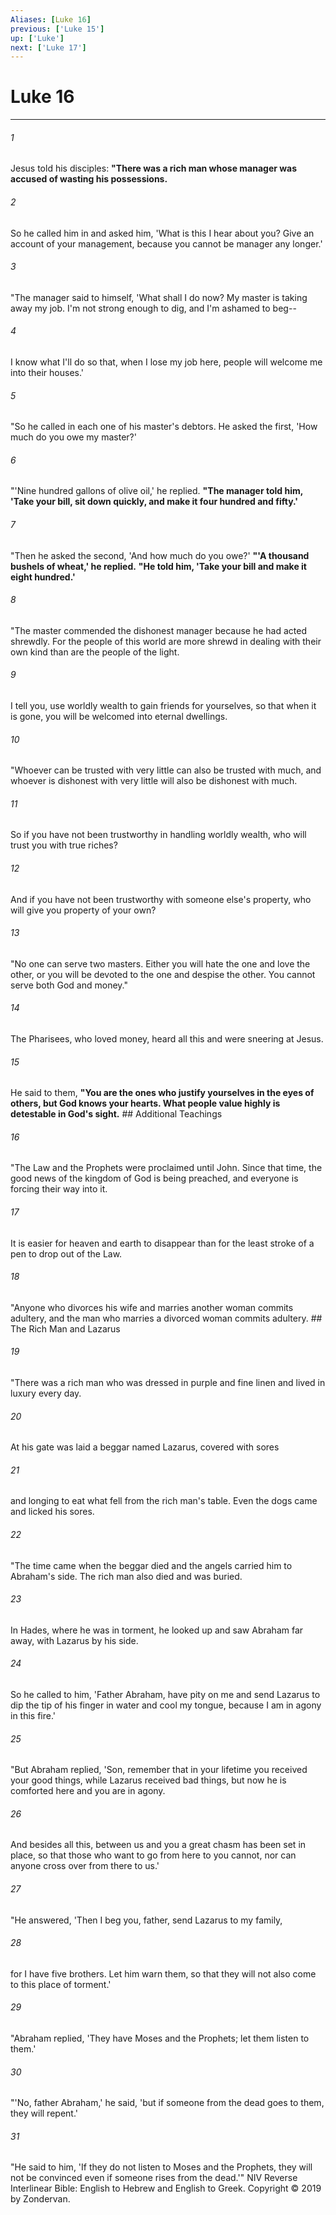 ```yaml
---
Aliases: [Luke 16]
previous: ['Luke 15']
up: ['Luke']
next: ['Luke 17']
---
```

# Luke 16

***


###### 1 
Jesus told his disciples: **"There was a rich man whose manager was accused of wasting his possessions.** 

###### 2 
So he called him in and asked him, 'What is this I hear about you? Give an account of your management, because you cannot be manager any longer.' 

###### 3 
"The manager said to himself, 'What shall I do now? My master is taking away my job. I'm not strong enough to dig, and I'm ashamed to beg-- 

###### 4 
I know what I'll do so that, when I lose my job here, people will welcome me into their houses.' 

###### 5 
"So he called in each one of his master's debtors. He asked the first, 'How much do you owe my master?' 

###### 6 
"'Nine hundred gallons of olive oil,' he replied. **"The manager told him, 'Take your bill, sit down quickly, and make it four hundred and fifty.'** 

###### 7 
"Then he asked the second, 'And how much do you owe?' **"'A thousand bushels of wheat,' he replied.** **"He told him, 'Take your bill and make it eight hundred.'** 

###### 8 
"The master commended the dishonest manager because he had acted shrewdly. For the people of this world are more shrewd in dealing with their own kind than are the people of the light. 

###### 9 
I tell you, use worldly wealth to gain friends for yourselves, so that when it is gone, you will be welcomed into eternal dwellings. 

###### 10 
"Whoever can be trusted with very little can also be trusted with much, and whoever is dishonest with very little will also be dishonest with much. 

###### 11 
So if you have not been trustworthy in handling worldly wealth, who will trust you with true riches? 

###### 12 
And if you have not been trustworthy with someone else's property, who will give you property of your own? 

###### 13 
"No one can serve two masters. Either you will hate the one and love the other, or you will be devoted to the one and despise the other. You cannot serve both God and money." 

###### 14 
The Pharisees, who loved money, heard all this and were sneering at Jesus. 

###### 15 
He said to them, **"You are the ones who justify yourselves in the eyes of others, but God knows your hearts. What people value highly is detestable in God's sight.** ## Additional Teachings 

###### 16 
"The Law and the Prophets were proclaimed until John. Since that time, the good news of the kingdom of God is being preached, and everyone is forcing their way into it. 

###### 17 
It is easier for heaven and earth to disappear than for the least stroke of a pen to drop out of the Law. 

###### 18 
"Anyone who divorces his wife and marries another woman commits adultery, and the man who marries a divorced woman commits adultery. ## The Rich Man and Lazarus 

###### 19 
"There was a rich man who was dressed in purple and fine linen and lived in luxury every day. 

###### 20 
At his gate was laid a beggar named Lazarus, covered with sores 

###### 21 
and longing to eat what fell from the rich man's table. Even the dogs came and licked his sores. 

###### 22 
"The time came when the beggar died and the angels carried him to Abraham's side. The rich man also died and was buried. 

###### 23 
In Hades, where he was in torment, he looked up and saw Abraham far away, with Lazarus by his side. 

###### 24 
So he called to him, 'Father Abraham, have pity on me and send Lazarus to dip the tip of his finger in water and cool my tongue, because I am in agony in this fire.' 

###### 25 
"But Abraham replied, 'Son, remember that in your lifetime you received your good things, while Lazarus received bad things, but now he is comforted here and you are in agony. 

###### 26 
And besides all this, between us and you a great chasm has been set in place, so that those who want to go from here to you cannot, nor can anyone cross over from there to us.' 

###### 27 
"He answered, 'Then I beg you, father, send Lazarus to my family, 

###### 28 
for I have five brothers. Let him warn them, so that they will not also come to this place of torment.' 

###### 29 
"Abraham replied, 'They have Moses and the Prophets; let them listen to them.' 

###### 30 
"'No, father Abraham,' he said, 'but if someone from the dead goes to them, they will repent.' 

###### 31 
"He said to him, 'If they do not listen to Moses and the Prophets, they will not be convinced even if someone rises from the dead.'" NIV Reverse Interlinear Bible: English to Hebrew and English to Greek. Copyright © 2019 by Zondervan.
